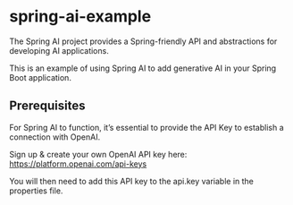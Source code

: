 # spring-ai-example

The Spring AI project provides a Spring-friendly API and abstractions for developing AI applications.

This is an example of using Spring AI to add generative AI in your Spring Boot application. 

## Prerequisites 

For Spring AI to function, it’s essential to provide the API Key to establish a connection with OpenAI.

Sign up & create your own OpenAI API key here: https://platform.openai.com/api-keys

You will then need to add this API key to the api.key variable in the properties file.